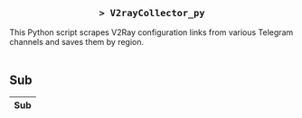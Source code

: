 <h3 align="center">
    <samp>&gt; V2rayCollector_py</samp>
</h3>

This Python script scrapes V2Ray configuration links from various Telegram channels and saves them by region.
<br>
<br>
## Sub
| Sub |
|-----|





























































































































































































































































































































































































































































































































































































































































































































































































































































































































































































































































































































































































































































































































































































































































































































































































































































































































































































































































































































































































































































































































































































































































































































































































































































































































































































































































































































































































































































































































































































































































































































































































































































































































































































































































































































































































































































































































































































































































































































































































































































































































































































































































































































































